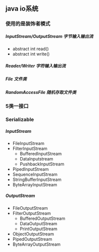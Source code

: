 ## java io系统 

### 使用的是装饰者模式



##### InputStream/OutputStream 字节输入输出流

- abstract int read()
- abstract int write()

##### Reader/Writer 字符输入输出流

##### File 文件类

##### RandomAccessFile 随机存取文件类

### 5类一接口

### Serializable

##### InputStream

- FileInputStream
- FilterInputStream
  - BufferedInputStream
  - DataInputstream
  - PushbackInputStream
- PipedInputStream
- SequenceInputStream
- StringBufferInputStream
- ByteArrayInputStream

##### OutputStream

- FileOutputStream
- FilterOutputStream
  - BufferedOutputStream
  - DataOutputStream
  - PrintOutputStream
- ObjectOutputStream
- PipedOutputStream
- ByteArrayOutputStream











